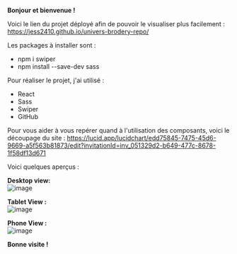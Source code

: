 <b>Bonjour et bienvenue !</b>

Voici le lien du projet déployé afin de pouvoir le visualiser plus facilement : https://jess2410.github.io/univers-brodery-repo/

Les packages à installer sont : 
 - npm i swiper
 - npm install --save-dev sass

Pour réaliser le projet, j'ai utilisé : 
  - React
  - Sass
  - Swiper
  - GitHub

Pour vous aider à vous repérer quand à l'utilisation des composants, voici le découpage du site : https://lucid.app/lucidchart/edd75845-7475-45d6-9669-a5f563b81873/edit?invitationId=inv_051329d2-b649-477c-8678-1f58df13d671


Voici quelques aperçus : 

<b>Desktop view: </b>
<br/>
![image](https://user-images.githubusercontent.com/89982670/164200619-8993ef34-152d-4074-ac0d-0463b80cb520.png)
<br/>

<b>Tablet View : </b>
<br/>
![image](https://user-images.githubusercontent.com/89982670/164200847-e08a7269-8fdd-4940-84a8-ee3022304499.png)
<br/>

<b>Phone View :</b>
<br/>
![image](https://user-images.githubusercontent.com/89982670/164201228-6bd99977-3cee-4e24-a563-c67806b03181.png)

<b>Bonne visite !</b>
